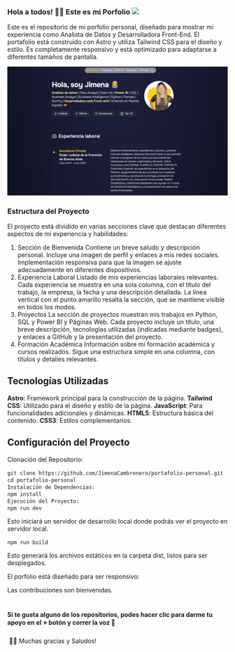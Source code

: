 <h3> Hola a todos! 👩‍💻 Este es mi Porfolio <img src="https://media.giphy.com/media/mGcNjsfWAjY5AEZNw6/giphy.gif" width="50"> </h3>
<div id="header" align="left">


Este es el repositorio de mi porfolio personal, diseñado para mostrar mi experiencia como Analista de Datos y Desarrolladora Front-End. El portafolio está construido con Astro y utiliza Tailwind CSS para el diseño y estilo. Es completamente responsivo y está optimizado para adaptarse a diferentes tamaños de pantalla.

![alt text](PortadaReadme.webp)

### Estructura del Proyecto

El proyecto está dividido en varias secciones clave que destacan diferentes aspectos de mi experiencia y habilidades:

1. Sección de Bienvenida
Contiene un breve saludo y descripción personal.
Incluye una imagen de perfil y enlaces a mis redes sociales.
Implementación responsiva para que la imagen se ajuste adecuadamente en diferentes dispositivos.
2. Experiencia Laboral
Listado de mis experiencias laborales relevantes.
Cada experiencia se muestra en una sola columna, con el título del trabajo, la empresa, la fecha y una descripción detallada.
La línea vertical con el punto amarillo resalta la sección, que se mantiene visible en todos los modos.
3. Proyectos
La sección de proyectos muestran mis trabajos en Python, SQL y Power BI y Páginas Web.
Cada proyecto incluye un título, una breve descripción, tecnologías utilizadas (indicadas mediante badges), y enlaces a GitHub y la presentación del proyecto.
4. Formación Académica
Información sobre mi formación académica y cursos realizados.
Sigue una estructura simple en una columna, con títulos y detalles relevantes.

## Tecnologías Utilizadas

**Astro**: Framework principal para la construcción de la página.
**Tailwind CSS**: Utilizado para el diseño y estilo de la página.
**JavaScript**: Para funcionalidades adicionales y dinámicas.
**HTML5**: Estructura básica del contenido.
**CSS3**: Estilos complementarios.

## Configuración del Proyecto

Clonación del Repositorio:

    git clone https://github.com/JimenaCambronero/portafolio-personal.git
    cd portafolio-personal
    Instalación de Dependencias:
    npm install
    Ejecución del Proyecto:
    npm run dev
Esto iniciará un servidor de desarrollo local donde podrás ver el proyecto en servidor local.

    npm run build
Esto generará los archivos estáticos en la carpeta dist, listos para ser desplegados.

El porfolio está diseñado para ser responsivo:

Las contribuciones son bienvenidas.


# <h4> Si te gusta alguno de los repositorios, podes hacer clic para darme tu apoyo en el ⭐️ botón y correr la voz 🦄⁣ <h4>
⁣ 👩‍💻 Muchas gracias y Saludos!⁣
<br>
